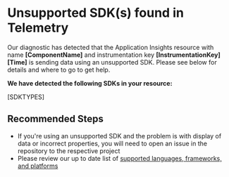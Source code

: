 <properties 
    pageTitle="Unsupported SDKs"
    description="Explain the current unsupported SDKs and where to get support"
    infoBubbleText="Your application has unsupported SDKs "
    service="microsoft.insights"
    resource="components"
    authors="debugthings"
    ms.author="jamdavi"
    articleId="diagnostic-unsupportedsdk"
    displayOrder="90"
    diagnosticScenario="ApplicationInsightsUnsupportedSDKDiagnostic"
    selfHelpType="diagnostics"
    cloudEnvironments="public, Fairfax"
    productPesIds="15693" 
    supportTopicIds="32402637"
 	ownershipId="AzureMonitoring_ApplicationInsights"
/>
 
# **Unsupported SDK(s) found in Telemetry**
<!--issueDescription-->
Our diagnostic has detected that the Application Insights resource with name **<!--$ComponentName-->[ComponentName]<!--/$ComponentName-->** and instrumentation key **<!--$InstrumentationKey-->[InstrumentationKey]<!--/$InstrumentationKey-->** **<!--$Time-->[Time]<!--/$Time-->** is sending data using an unsupported SDK. Please see below for details and where to go to get help.
<!--/issueDescription-->

**We have detected the following SDKs in your resource:**

<!--$SDKTYPES-->[SDKTYPES]<!--/$SDKTYPES-->

## **Recommended Steps**

* If you're using an unsupported SDK and the problem is with display of data or incorrect properties, you will need to open an issue in the repository to the respective project
* Please review our up to date list of [supported languages, frameworks, and platforms](https://docs.microsoft.com/azure/azure-monitor/app/platforms)

